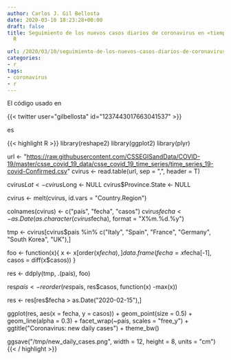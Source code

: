 ```yaml
---
author: Carlos J. Gil Bellosta
date: 2020-03-10 18:23:28+00:00
draft: false
title: Seguimiento de los nuevos casos diarios de coronavirus en «tiempo real» con
  R

url: /2020/03/10/seguimiento-de-los-nuevos-casos-diarios-de-coronavirus-en-tiempo-real-con-r/
categories:
- r
tags:
- coronavirus
- r
---
```


El código usado en

{{< twitter user="gilbellosta" id="1237443017663041537" >}}

es

{{< highlight R >}}
library(reshape2)
library(ggplot2)
library(plyr)

url <- "https://raw.githubusercontent.com/CSSEGISandData/COVID-19/master/csse_covid_19_data/csse_covid_19_time_series/time_series_19-covid-Confirmed.csv"
cvirus <- read.table(url, sep = ",", header = T)

cvirus$Lat <- cvirus$Long <- NULL
cvirus$Province.State <- NULL

cvirus <- melt(cvirus, id.vars = "Country.Region")

colnames(cvirus) <- c("país", "fecha", "casos")
cvirus$fecha <- as.Date(as.character(cvirus$fecha),
    format = "X%m.%d.%y")

tmp <- cvirus[cvirus$país %in% c("Italy", "Spain",
    "France", "Germany", "South Korea", "UK"),]

foo <- function(x){
    x <- x[order(x$fecha),]
    data.frame(fecha = x$fecha[-1],
        casos = diff(x$casos))
}

res <- ddply(tmp, .(país), foo)

res$país <- reorder(res$país, res$casos, function(x) -max(x))

res <- res[res$fecha > as.Date("2020-02-15"),]

ggplot(res, aes(x = fecha, y = casos)) +
    geom_point(size = 0.5) + geom_line(alpha = 0.3) +
    facet_wrap(~país, scales = "free_y") +
    ggtitle("Coronavirus: new daily cases") +
    theme_bw()

ggsave("/tmp/new_daily_cases.png", width = 12,
    height = 8, units = "cm")
{{< / highlight >}}


